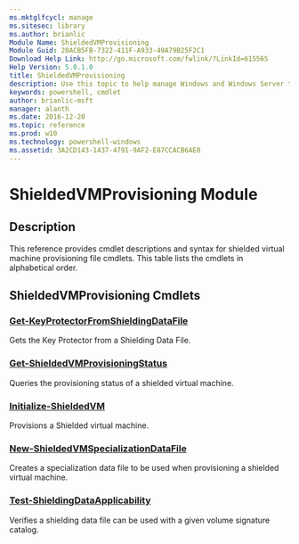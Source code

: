 ```yaml
---
ms.mktglfcycl: manage
ms.sitesec: library
ms.author: brianlic
Module Name: ShieldedVMProvisioning
Module Guid: 20ACB5FB-7322-411F-A933-49A79B25F2C1
Download Help Link: http://go.microsoft.com/fwlink/?LinkId=615565
Help Version: 5.0.1.0
title: ShieldedVMProvisioning
description: Use this topic to help manage Windows and Windows Server technologies with Windows PowerShell.
keywords: powershell, cmdlet
author: brianlic-msft
manager: alanth
ms.date: 2016-12-20
ms.topic: reference
ms.prod: w10
ms.technology: powershell-windows
ms.assetid: 3A2CD143-1437-4791-9AF2-E87CCACB6AE0
---
```


# ShieldedVMProvisioning Module
## Description
This reference provides cmdlet descriptions and syntax for shielded virtual machine provisioning file cmdlets. This table lists the cmdlets in alphabetical order.

## ShieldedVMProvisioning Cmdlets
### [Get-KeyProtectorFromShieldingDataFile](./Get-KeyProtectorFromShieldingDataFile.md)
Gets the Key Protector from a Shielding Data File.

### [Get-ShieldedVMProvisioningStatus](./Get-ShieldedVMProvisioningStatus.md)
Queries the provisioning status of a shielded virtual machine.

### [Initialize-ShieldedVM](./Initialize-ShieldedVM.md)
Provisions a Shielded virtual machine.

### [New-ShieldedVMSpecializationDataFile](./New-ShieldedVMSpecializationDataFile.md)
Creates a specialization data file to be used when provisioning a shielded virtual machine.

### [Test-ShieldingDataApplicability](./Test-ShieldingDataApplicability.md)
Verifies a shielding data file can be used with a given volume signature catalog.

